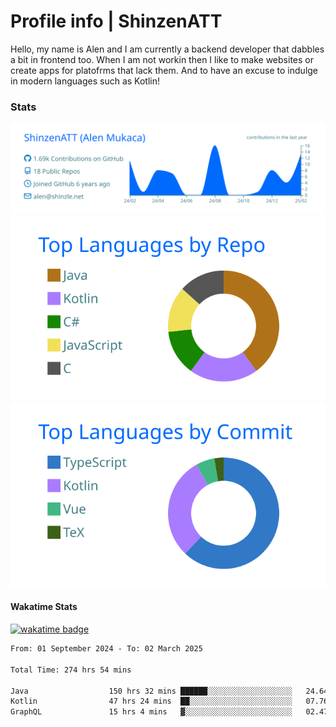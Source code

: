 # Profile info | ShinzenATT 
Hello, my name is Alen and I am currently a backend developer that dabbles a bit in frontend too. When I am not workin then I like to make websites or create apps for platofrms that lack them. And to have an excuse to indulge in modern languages such as Kotlin!

### Stats
[![](https://raw.githubusercontent.com/ShinzenATT/ShinzenATT/master/profile-summary-card-output/transparent/0-profile-details.svg)](https://github.com/vn7n24fzkq/github-profile-summary-cards)
[![](https://raw.githubusercontent.com/ShinzenATT/ShinzenATT/master/profile-summary-card-output/transparent/1-repos-per-language.svg)](https://github.com/vn7n24fzkq/github-profile-summary-cards) 
[![](https://raw.githubusercontent.com/ShinzenATT/ShinzenATT/master/profile-summary-card-output/transparent/2-most-commit-language.svg)](https://github.com/vn7n24fzkq/github-profile-summary-cards)


#### Wakatime Stats
[![wakatime badge](https://wakatime.com/badge/user/53fb229b-d6c8-4ee4-8592-c1aa087e5019.svg)](https://wakatime.com/@53fb229b-d6c8-4ee4-8592-c1aa087e5019)
<br>
<!--START_SECTION:waka-->

```txt
From: 01 September 2024 - To: 02 March 2025

Total Time: 274 hrs 54 mins

Java                  150 hrs 32 mins ██████░░░░░░░░░░░░░░░░░░░   24.64 %
Kotlin                47 hrs 24 mins  ██░░░░░░░░░░░░░░░░░░░░░░░   07.76 %
GraphQL               15 hrs 4 mins   ▓░░░░░░░░░░░░░░░░░░░░░░░░   02.47 %
```

<!--END_SECTION:waka-->

<!--
**ShinzenATT/ShinzenATT** is a ✨ _special_ ✨ repository because its `README.md` (this file) appears on your GitHub profile.

Here are some ideas to get you started:

- 🔭 I’m currently working on ...
- 🌱 I’m currently learning ...
- 👯 I’m looking to collaborate on ...
- 🤔 I’m looking for help with ...
- 💬 Ask me about ...
- 📫 How to reach me: ...
- 😄 Pronouns: ...
- ⚡ Fun fact: ...
-->
